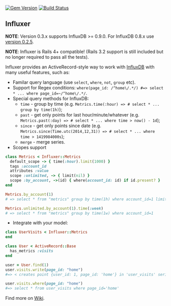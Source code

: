 [![Gem Version](https://badge.fury.io/rb/influxer.svg)](https://rubygems.org/gems/influxer) [![Build Status](https://travis-ci.org/palkan/influxer.svg?branch=master)](https://travis-ci.org/palkan/influxer)

## Influxer

**NOTE**: Version 0.3.x supports InfluxDB >= 0.9.0. For InfluxDB 0.8.x use [version 0.2.5](https://github.com/palkan/influxer/tree/0.2.5).

**NOTE**: Influxer is Rails 4+ compatible! (Rails 3.2 support is still included but no longer required to pass all the tests).

Influxer provides an ActiveRecord-style way to work with [InfluxDB](https://influxdb.com/) with many useful features, such as:
- Familar query language (use `select`, `where`, `not`, `group` etc).
- Support for Regex conditions: `where(page_id: /^home\/.*/) #=> select * ... where page_id=~/^home\/.*/`.
- Special query methods for InfluxDB:
  - `time` - group by time (e.g. `Metrics.time(:hour) => # select * ... group by time(1h)`);
  - `past` - get only points for last hour/minute/whatever (e.g. `Metrics.past(:day) => # select * ... where time > now() - 1d`);
  - `since` - get only points since date (e.g. `Metrics.since(Time.utc(2014,12,31)) => # select * ... where time > 1419984000s`);
  - `merge` - merge series.
- Scopes support

```ruby
class Metrics < Influxer::Metrics
  default_scope -> { time(:hour).limit(1000) }
  tags :account_id
  attributes :value
  scope :unlimited, -> { limit(nil) }
  scope :by_account, ->(id) { where(account_id: id) if id.present? }
end

Metrics.by_account(1)
# => select * from "metrics" group by time(1h) where account_id=1 limit 1000

Metrics.unlimited.by_account(1).time(:week)
# => select * from "metrics" group by time(1w) where account_id=1
```

- Integrate with your model:

```ruby
class UserVisits < Influxer::Metrics
end

class User < ActiveRecord::Base
  has_metrics :visits
end

user = User.find(1)
user.visits.write(page_id: "home")
#=> < creates point {user_id: 1, page_id: 'home'} in 'user_visits' series >

user.visits.where(page_id: "home")
#=> select * from user_visits where page_id='home'
```

Find more on [Wiki](https://github.com/palkan/influxer/wiki).
